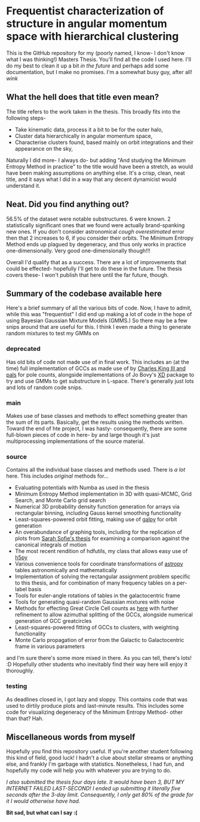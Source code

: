 # Frequentist characterization of structure in angular momentum space with hierarchical clustering

This is the GitHub repository for my (poorly named, I know- I don't know what I was thinking!) Masters Thesis.
You'll find all the code I used here. I'll do my best to clean it up a bit *in the future* and perhaps add some documentation,
but I make no promises. I'm a somewhat busy guy, after all! *wink* 

## What the hell does that title even mean?
The title refers to the work taken in the thesis. This broadly fits into the following steps-
- Take kinematic data, process it a bit to be for the outer halo, 
- Cluster data hierarchically in angular momentum space, 
- Characterise clusters found, based mainly on orbit integrations and their appearance on the sky,

Naturally I did more- I always do- but adding "And studying the Minimum Entropy Method in practice" 
to the title would have been a stretch, as would have been making assumptions on anything else. It's a crisp,
clean, neat title, and it says what I did in a way that any decent dynamicist would understand it.

## Neat. Did you find anything out?

56.5% of the dataset were notable substructures. 6 were known. 2 statistically significant ones that we found
were actually brand-spanking new ones. If you don't consider astronomical *cough overestimated* error then
that 2 increases to 6, if you consider their orbits. The Minimum Entropy Method ends up plagued by degeneracy,
and thus only works in practice one-dimensionally. Very good one-dimensionally though!!! 

Overall I'd qualify that as a success. There are a lot of improvements that could be effected- hopefully I'll get
to do these in the future. The thesis covers these- I won't publish that here until the far future, though.

## Summary of the codebase available here 

Here's a brief summary of all the various bits of code. Now, I have to admit, while this was "frequentist"
I did end up making a lot of code in the hope of using Bayesian Gaussian Mixture Models (GMMS.) So there may be a few 
snips around that are useful for this. I think I even made a thing to generate random mixtures to test my GMMs on 

### deprecated 
Has old bits of code not made use of in final work. This includes an (at the time) full implementation of GCCs as made use of by
[Charles King III and pals](https://iopscience.iop.org/article/10.1088/0004-637X/750/1/81) for pole counts, alongside implementations
of Jo Bovy's [XD](https://github.com/jobovy/extreme-deconvolution) package to try and use GMMs to get substructure in L-space. There's generally just lots and lots
of random code snips.

### main 

Makes use of base classes and methods to effect something greater than the sum of its parts. Basically, get the results
using the methods written. Toward the end of hte project, I was hasty- consequently, there are some full-blown pieces
of code in here- by and large though it's just multiprocessing implementations of the source material.

### source 

Contains all the individual base classes and methods used. There is *a lot* here. This includes *original* methods for...

- Evaluating potentials with Numba as used in the thesis
- Minimum Entropy Method implementation in 3D with quasi-MCMC, Grid Search, and Monte Carlo grid search
- Numerical 3D probability density function generation for arrays via rectangular binning, including Gauss kernel smoothing functionality
- Least-squares-powered orbit fitting, making use of [galpy](https://github.com/jobovy/galpy) for orbit generation
- An overabundance of graphing tools, including for the replication of plots from [Sarah Sofie's thesis](https://fse.studenttheses.ub.rug.nl/24089/) for examining a comparison against the canonical integrals of motion
- The most recent rendition of hdfutils, my class that allows easy use of [h5py](https://www.h5py.org/)
- Various convenience tools for coordinate transformations of [astropy](https://docs.astropy.org/en/stable/index.html) tables astronomically and mathematically
- Implementation of solving the rectangular assignment problem specific to this thesis, and for combination of many frequency tables on a per-label basis
- Tools for euler-angle rotations of tables in the galactocentric frame
- Tools for generating quasi-random Gaussian mixtures with noise 
- Methods for effecting Great Circle Cell counts as [here](https://ui.adsabs.harvard.edu/abs/1996ASPC...92..483J/abstract) with further refinement to allow azimuthal splitting of the GCCs, alongside numerical generation of GCC greatcircles
- Least-squares-powered fitting of GCCs to clusters, with weighting functionality
- Monte Carlo propagation of error from the Galactic to Galactocentric frame in various parameters

and I'm sure there's some more mixed in there. As you can tell, there's lots! :D Hopefully other students who inevitably
find their way here will enjoy it thoroughly.

### testing 

As deadlines closed in, I got lazy and sloppy. This contains code that was used to dirtily produce plots and last-minute
results. This includes some code for visualizing degeneracy of the Minimum Entropy Method- other than that? Hah.

## Miscellaneous words from myself 

Hopefully you find this repository useful. If you're another student following this kind of field, good luck! 
I hadn't a clue about stellar streams or anything else, and frankly I'm garbage with statistics. Nonetheless, I had fun,
and hopefully my code will help you with whatever you are trying to do. 

*I also submitted the thesis four days late. It would have been 3, BUT MY INTERNET FAILED LAST-SECOND! I ended up submitting it
literally five seconds after the 3-day limit. Consequently, I only get 80% of the grade for it I would otherwise have had.*

**Bit sad, but what can I say :(**